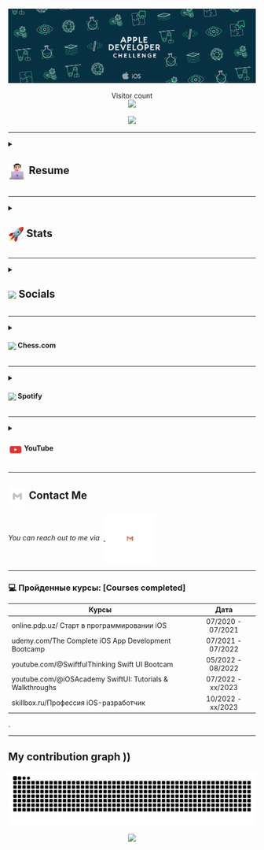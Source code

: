 
<p align="center">
  <img src="https://github.com/IslamovMukhammad/IslamovMukhammad/blob/main/GIFapple.gif" >
</p>
<p align="center"> 
  Visitor count<br>
  <img src="https://profile-counter.glitch.me/IslamovMukhammad/count.svg" />
</p>

<!-- <h2 align="center">Hello! Welcome to Mukhammad's Github page </h2> -->
<p align="center"> 
  <img src="https://readme-typing-svg.demolab.com?font=Fira+Code&pause=1000&color=56F7AD&width=435&lines=Hello!+Welcome+to+Mukhammad's+Github+page!..." />
</p>



---


<details>
 <summary><h2> <img align="center" src="https://github.com/IslamovMukhammad/IslamovMukhammad/blob/readME/icons/about.png" width="37" /> Resume</h2></summary>
 
 <details>
  <summary><h4> <img align="center" src="https://github.com/IslamovMukhammad/IslamovMukhammad/blob/readME/icons/academics.gif"  width="29"/> Academics</h2></summary>

  <span><img src="https://img.shields.io/badge/BTECH-DTU_ECE'24-1877F2?style=for-the-badge"></span>
  <span><img src="https://img.shields.io/badge/GPA-9.45/10.0-EFEEE9?style=for-the-badge"></span>
  
</details>
 <details>
  <summary><h4> <img align="center" src="https://github.com/IslamovMukhammad/IslamovMukhammad/blob/readME/icons/experience.gif"  width="29"/> Experience</h2></summary>

- **Frontend Developer Intern** at Magpie XYZ (Remote) | Jan 2024 - May 2024
  - Integrated Cakepie, Magpie, Eigenpie pages, facilitating deposits exceeding $800 million.
  - Enhanced data accuracy by 30% through seamless integration of smart contracts into the front-end.
  - Improved UI loading speed and mobile responsiveness, reducing user-reported bugs by 20%.

- **Content Strategist - MERN Stack Intern** at TestBook (Remote) | Oct 2022 - Nov 2022
  - Enhanced interactive coursework modules for data structures and web development, increasing student engagement by 30%.
  - Mentored over 100 students in DSA & Web Development, significantly improving their technical proficiency.

- **Content Writer Intern** at Toppr Learning Inc (Remote) | Jul 2021 - Oct 2021
  - Transformed JEE Mathematics learning for over 10 batches by designing innovative visual-based presentations and solutions.
</details>
  
<details>
  <summary><h4> <img align="center" src="https://user-images.githubusercontent.com/74038190/216122041-518ac897-8d92-4c6b-9b3f-ca01dcaf38ee.png"  width="29"/> Coding Handles</h2></summary>

  [![LeetCode](https://img.shields.io/badge/LeetCode-000000?style=for-the-badge&logo=LeetCode&logoColor=#d16c06)](https://www.leetcode.com/binarysolver)
  [![Codeforces](https://img.shields.io/badge/Codeforces-445f9d?style=for-the-badge&logo=Codeforces&logoColor=white)](https://codeforces.com/profile/binarysolver)
  [![GeeksForGeeks](https://img.shields.io/badge/GeeksforGeeks-gray?style=for-the-badge&logo=geeksforgeeks&logoColor=35914c)](https://auth.geeksforgeeks.org/user/IslamovMukhammad31/practice)
  [![CodeChef](https://img.shields.io/badge/CodeChef-%23964B00.svg?style=for-the-badge&logo=CodeChef&logoColor=white)](https://www.codechef.com/users/IslamovMukhammad)
  [![Hackerrank](https://img.shields.io/badge/-Hackerrank-2EC866?style=for-the-badge&logo=HackerRank&logoColor=white)](https://www.hackerrank.com/IslamovMukhammad31?hr_r=1)
</details>


<details>
  <summary><h4> <img align="center" src="https://github.com/IslamovMukhammad/IslamovMukhammad/blob/readME/icons/techstack.gif"  width="29"/> Tech Stack</h2></summary>

  #### Languages
  ![C](https://img.shields.io/badge/c-%2300599C.svg?style=for-the-badge&logo=c&logoColor=white) 
  ![C++](https://img.shields.io/badge/c++-%2300599C.svg?style=for-the-badge&logo=c%2B%2B&logoColor=white)  
  ![Java](https://img.shields.io/badge/java-%23ED8B00.svg?style=for-the-badge&logo=java&logoColor=white) 
  ![JavaScript](https://img.shields.io/badge/javascript-%23323330.svg?style=for-the-badge&logo=javascript&logoColor=%23F7DF1E) 
  ![Typescript](https://img.shields.io/badge/TypeScript-007ACC?style=for-the-badge&logo=typescript&logoColor=white)
  ![Kotlin](https://img.shields.io/badge/kotlin-%230095D5.svg?style=for-the-badge&logo=kotlin&logoColor=white) 
  ![Python](https://img.shields.io/badge/python-3670A0?style=for-the-badge&logo=python&logoColor=ffdd54) 
  ![Markdown](https://img.shields.io/badge/markdown-%23000000.svg?style=for-the-badge&logo=markdown&logoColor=white) 
  ![CSS3](https://img.shields.io/badge/css3-%231572B6.svg?style=for-the-badge&logo=css3&logoColor=white) 
  ![HTML5](https://img.shields.io/badge/html5-%23E34F26.svg?style=for-the-badge&logo=html5&logoColor=white)

  #### Libraries/Frameworks
  ![Bootstrap](https://img.shields.io/badge/bootstrap-%23563D7C.svg?style=for-the-badge&logo=bootstrap&logoColor=white) 
  ![Django](https://img.shields.io/badge/django-%23092E20.svg?style=for-the-badge&logo=django&logoColor=white) 
  ![TailwindCSS](https://img.shields.io/badge/tailwindcss-%2338B2AC.svg?style=for-the-badge&logo=tailwind-css&logoColor=white) 
  ![Svelte](https://img.shields.io/badge/svelte-%23f1413d.svg?style=for-the-badge&logo=svelte&logoColor=white) 
  ![React](https://img.shields.io/badge/react-%2320232a.svg?style=for-the-badge&logo=react&logoColor=%2361DAFB) 
  ![ANDROID](https://img.shields.io/badge/android-%2320232a.svg?style=for-the-badge&logo=android&logoColor=%a4c639) 
  ![Next JS](https://img.shields.io/badge/Next-black?style=for-the-badge&logo=next.js&logoColor=white) 
  ![jQuery](https://img.shields.io/badge/jquery-%230769AD.svg?style=for-the-badge&logo=jquery&logoColor=white) 
  ![Express.js](https://img.shields.io/badge/threejs-black?style=for-the-badge&logo=three.js&logoColor=white) 
  ![Firebase](https://img.shields.io/badge/firebase-%23039BE5.svg?style=for-the-badge&logo=firebase) 
  ![MySQL](https://img.shields.io/badge/mysql-%2300f.svg?style=for-the-badge&logo=mysql&logoColor=white) 
  ![MongoDB](https://img.shields.io/badge/MongoDB-%234ea94b.svg?style=for-the-badge&logo=mongodb&logoColor=white) 
  ![SQLite](https://img.shields.io/badge/sqlite-%2307405e.svg?style=for-the-badge&logo=sqlite&logoColor=white)

  #### Deployment
  ![AWS](https://img.shields.io/badge/AWS-%23FF9900.svg?style=for-the-badge&logo=amazon-aws&logoColor=white) 
  ![Netlify](https://img.shields.io/badge/netlify-%23000000.svg?style=for-the-badge&logo=netlify&logoColor=#00C7B7) 
  ![Heroku](https://img.shields.io/badge/heroku-%23430098.svg?style=for-the-badge&logo=heroku&logoColor=white) 
  ![Vercel](https://img.shields.io/badge/vercel-%23000000.svg?style=for-the-badge&logo=vercel&logoColor=white) 

  #### Tools
  ![Arduino](https://img.shields.io/badge/-Arduino-00979D?style=for-the-badge&logo=Arduino&logoColor=white)
  ![Adobe Lightroom](https://img.shields.io/badge/Adobe%20Lightroom-31A8FF.svg?style=for-the-badge&logo=Adobe%20Lightroom&logoColor=white) 
  ![Adobe Photoshop](https://img.shields.io/badge/adobephotoshop-%2331A8FF.svg?style=for-the-badge&logo=adobephotoshop&logoColor=white) 
  ![Adobe Premiere Pro](https://img.shields.io/badge/Adobe%20Premiere%20Pro-9999FF.svg?style=for-the-badge&logo=Adobe%20Premiere%20Pro&logoColor=white) 
  ![Inkscape](https://img.shields.io/badge/Inkscape-e0e0e0?style=for-the-badge&logo=inkscape&logoColor=080A13) 
  ![Adobe InDesign](https://img.shields.io/badge/Adobe%20InDesign-EE3D8F?style=for-the-badge&logo=Adobe%20InDesign&logoColor=white) 
  ![Figma](https://img.shields.io/badge/figma-%23F24E1E.svg?style=for-the-badge&logo=figma&logoColor=white) 
  ![Notion](https://img.shields.io/badge/Notion-%23000000.svg?style=for-the-badge&logo=notion&logoColor=white)
</details>

<details>
  <summary><h4> <img align="center" src="https://github.com/IslamovMukhammad/IslamovMukhammad/blob/readME/icons/projects.gif"  width="29"/> Projects</h2></summary>

  #### <a href="https://github.com/IslamovMukhammad/rm-whatsapp-bot">RMNotices</a>
  <span><img src="https://img.shields.io/badge/Node.js-%2343853D.svg?style=for-the-badge&logo=node.js&logoColor=white"> <img src="https://img.shields.io/badge/MongoDB-%234ea94b.svg?style=for-the-badge&logo=mongodb&logoColor=white"> <img src="https://img.shields.io/badge/Google_Cloud-4285F4?style=for-the-badge&logo=google-cloud&logoColor=white"> <img src="https://img.shields.io/badge/Python-3670A0?style=for-the-badge&logo=python&logoColor=ffdd54"></span>  
  - Implemented instant job alerts to notify users about new job opportunities, along with a **1-hour** reminder before the deadline for better organization and timely application submission. 
  - Accomplished a significant milestone of **500** daily users for RMNotices, surpassing initial projections aimed to add an extra **2,000** individuals to maximize user base potential. 
  - **Impact:** Maximized productivity by automating the notification process, eliminating manual monitoring and alerts, resulting in a **20%** reduction in Placement Coordinator’s workload.

  #### <a href="https://github.com/IslamovMukhammad/Lumos-Bot">Lumos Bot</a>
  <span><img src="https://img.shields.io/badge/Node.js-%2343853D.svg?style=for-the-badge&logo=node.js&logoColor=white"> <img src="https://img.shields.io/badge/Amazon_AWS-232F3E?style=for-the-badge&logo=amazon-aws&logoColor=white"></span>  
  - Developed a Whatsapp bot with features like interactive Q&A, company suggestions, job listings, real-time news, contest/hackathon updates, downloading YouTube/Facebook video, and providing 18 additional functionalities.
  - Boosted the daily user experience of **200** to **300** individuals with Lumos Whatsapp Bot.
  - **Impact:** Transformed user experience by incorporating various features, resulting in a remarkable **40%** increase in user engagement and a **25%** growth in active participation.

#### <a href="https://github.com/IslamovMukhammad/Google-AMD-Hackathon">Krishi Market</a>
  <span>
  <img src="https://img.shields.io/badge/Node.js-%2343853D.svg?style=for-the-badge&logo=node.js&logoColor=white"> 
    <img src="https://img.shields.io/badge/MongoDB-%234ea94b.svg?style=for-the-badge&logo=mongodb&logoColor=white"> 
    <img src="https://img.shields.io/badge/Tailwind_CSS-38B2AC?style=for-the-badge&logo=tailwind-css&logoColor=white"> 
    <img src="https://img.shields.io/badge/React-20232A?style=for-the-badge&logo=react&logoColor=61DAFB">
  <img src="https://img.shields.io/badge/Google_Cloud-4285F4?style=for-the-badge&logo=google-cloud&logoColor=white">
  </span>  
  
  - Innovated a web application which will reduce Farmers' dependency on Middlemen and help them sell their crops to retailers, wholesalers, and consumers at a better price. Not only this but this web app would help them to keep track of all their transactions.
  - **Impact:** Easy and Intuitive UI/UX which facilitated direct communication b/w farmers & consumers, with a secure Database and easy maintenance of all transaction records.
    
  #### <a href="https://github.com/IslamovMukhammad/Face-flix">Face-Flix</a>
  <span><img src="https://img.shields.io/badge/Node.js-%2343853D.svg?style=for-the-badge&logo=node.js&logoColor=white"> <img src="https://img.shields.io/badge/MongoDB-%234ea94b.svg?style=for-the-badge&logo=mongodb&logoColor=white"> <img src="https://img.shields.io/badge/Bootstrap-%23563D7C.svg?style=for-the-badge&logo=bootstrap&logoColor=white"> <img src="https://img.shields.io/badge/Python-3670A0?style=for-the-badge&logo=python&logoColor=ffdd54"></span>  
  - Innovated a facial expression-based movie recommendation engine, amplifying user engagement by **30%** through personalized suggestions based on mood analysis.
  - **Impact:** Enhanced movie exploration, resulting in an increase in user satisfaction by **10%** to **30%**.

  #### <a href="https://github.com/IslamovMukhammad/Medicine-Tracker">Medicine Tracker</a>
  <span><img src="https://img.shields.io/badge/Kotlin-%230095D5.svg?style=for-the-badge&logo=kotlin&logoColor=white"> <img src="https://img.shields.io/badge/SQLite-%2307405e.svg?style=for-the-badge&logo=sqlite&logoColor=white"></span>  
  - Integrated ordering medicines, facts, and quotes to lighten up the user, light/dark mode, with the future plan of integrating notification system and Calorie/BMI calculator.
</details>

</details>

---

<details>
  <summary><h2> <img align="center" src="https://github.com/IslamovMukhammad/IslamovMukhammad/blob/readME/icons/stats.gif"  width="32"/> Stats</h2></summary>

  ### Leetcode
  <div align="center">
  <a href="https://leetcode.com/binarysolver">
  <img height="316" src="https://leetcard.jacoblin.cool/binarysolver?theme=dark&font=Ubuntu&cache=14400&ext=contest&sheets=https://gist.githubusercontent.com/binarysolver/5e715e284c89cace8f5fa09f7fb930b8/raw/ec0be570f114124b1a2156a660d67baa0ab5639d/leetcode_stats_card.css" alt="Binary Solver Leetcode Stats"/>
  </a>
 </div>


  ### Codeforces
  <div align="center">
    <a href="https://codeforces.com/profile/binarysolver">
      <img height="316" src="https://codeforces-readme-stats.vercel.app/api/card?username=binarysolver&theme=github_dark&force_username=true&border_color=404040" alt="Binary Solver Codeforces Stats"/>
    </a>
  </div>
  
  ### GitHub
  <div align="center">

   ![](https://github-readme-stats.vercel.app/api?username=IslamovMukhammad&theme=tokyonight&hide_border=false&include_all_commits=true&count_private=false)<br/>
   ![](https://github-readme-streak-stats.herokuapp.com/?user=IslamovMukhammad&theme=tokyonight&hide_border=false)<br/>
   ![](https://github-readme-stats.vercel.app/api/top-langs/?username=IslamovMukhammad&theme=tokyonight&hide_border=false&include_all_commits=true&count_private=false&layout=compact)<br/>
   ![](https://github-readme-activity-graph.vercel.app/graph?username=IslamovMukhammad&theme=tokyo-night)

  </div>
</details>

---

<details>
  <summary><h2> <img align ='center' src='https://i.giphy.com/media/v1.Y2lkPTc5MGI3NjExaGtqdDdwN2oyNWJ4czlncHBkamJxaHcxYmVmcXY3a3I3MjRmYjBrbCZlcD12MV9pbnRlcm5hbF9naWZfYnlfaWQmY3Q9ZQ/kmUvauX8TMWg0OsqKW/giphy.gif' width ='37' /> Socials</h2></summary>

<div style="display: flex; flex-direction: column; justify-content: center; align-items: center; ">
  <a href="https://github.com/IslamovMukhammad">
    <img align="center" src="https://github.com/IslamovMukhammad/IslamovMukhammad/blob/readME/icons/Github.gif" width="70"/>
  </a>
  <a href="https://linkedin.com/in/IslamovMukhammad07">
    <img align="center" src="https://github.com/IslamovMukhammad/IslamovMukhammad/blob/readME/icons/Linkedin.gif" width="70"/>
  </a>
  <a href="https://www.quora.com/profile/Parth-Johri-6">
    <img align="center" src="https://github.com/IslamovMukhammad/IslamovMukhammad/blob/readME/icons/Quora.gif" width="70"/>
  </a>
</div>

  
</details>

---

<details>
  <summary><h4> <img align="center" src="https://github.com/IslamovMukhammad/IslamovMukhammad/blob/readME/icons/chessg.gif"  width="29"/> Chess.com</h2></summary>

<div>

  **♟️ My Chess.com Stats** 
</h1>

<picture>
  <source media="(prefers-color-scheme: dark)" srcset="https://chesscom-profile-svg.vercel.app/stats?username=IslamovMuhammad&theme=dark">
  <img alt="chess-stats" src="https://chesscom-profile-svg.vercel.app/stats?username=IslamovMuhammad&theme=graywhite">
</picture>

<!--START_SECTION:chessStats-->
<!-- Automatically generated with https://github.com/Balastrong/chess-stats-action -->

| White ⚪ | Black ⚫ | Result 🏆 | Date 📅 | Position 🗺️ | Type 🕕 |
|:---:|:---:|:---:|:---:|:---:|:---:|
| **IslamovMuhammad** | Youssefg701 | timeout ❌ | 10/3/2025 | <a href="http://www.ee.unb.ca/cgi-bin/tervo/fen.pl?select=5r2/pppk2p1/4p3/7b/1P3B2/2PP4/1P5P/5RK1 w - -">Link</a> | Bullet |
| **IslamovMuhammad** | lyon7409 | resigned ❌ | 10/3/2025 | <a href="http://www.ee.unb.ca/cgi-bin/tervo/fen.pl?select=4r2k/1p5p/1K6/p5q1/4p3/7R/7P/8 w - -">Link</a> | Rapid |
| aakm2760 | **IslamovMuhammad** | win 🥇 | 10/3/2025 | <a href="http://www.ee.unb.ca/cgi-bin/tervo/fen.pl?select=1Q6/1p3pkp/p1b3p1/8/3p4/3B2PP/P1P2P1K/7q w - -">Link</a> | Rapid |
| Lugzy14 | **IslamovMuhammad** | resigned ❌ | 8/3/2025 | <a href="http://www.ee.unb.ca/cgi-bin/tervo/fen.pl?select=r1b1kb1N/ppp1q1pp/2np1n2/4p3/2B1P3/8/PPPP1PPP/RNBQK2R b KQq -">Link</a> | Bullet |
| **IslamovMuhammad** | Salethe | abandoned  | 8/3/2025 | <a href="http://www.ee.unb.ca/cgi-bin/tervo/fen.pl?select=r2q1rk1/ppp2ppp/1n1p4/3Pp2B/4n3/2P5/PBP2PPP/1R1Q1RK1 w - -">Link</a> | Blitz |
| smokeystu | **IslamovMuhammad** | win 🥇 | 8/3/2025 | <a href="http://www.ee.unb.ca/cgi-bin/tervo/fen.pl?select=7k/1bp3p1/p6p/8/4N1r1/2P5/PP4PP/4R2K w - -">Link</a> | Blitz |
| **IslamovMuhammad** | magnsol1 | timeout ❌ | 7/3/2025 | <a href="http://www.ee.unb.ca/cgi-bin/tervo/fen.pl?select=r4r2/4bp2/p1ppbqk1/6P1/P3P3/8/P1P5/2BQ2K1 w - -">Link</a> | Bullet |
| **IslamovMuhammad** | SpoconySzachMat | timeout ❌ | 7/3/2025 | <a href="http://www.ee.unb.ca/cgi-bin/tervo/fen.pl?select=3k1b1r/8/p2p4/1p1Ppbp1/7p/8/PP2BPPP/Q5K1 w - -">Link</a> | Bullet |
| **IslamovMuhammad** | jaforsadek28 | win 🥇 | 7/3/2025 | <a href="http://www.ee.unb.ca/cgi-bin/tervo/fen.pl?select=8/p6R/2p3p1/3nR1Pk/5P2/2P4P/P1P5/6K1 b - -">Link</a> | Bullet |
| yArrogant | **IslamovMuhammad** | win 🥇 | 7/3/2025 | <a href="http://www.ee.unb.ca/cgi-bin/tervo/fen.pl?select=4q1k1/5pp1/p2b3p/5b2/8/2N5/PPP2PPP/3RQ1K1 w - -">Link</a> | Bullet |

<!--END_SECTION:chessStats-->
- 🎮 Chess with me [here](https://chess.com/play/IslamovMuhammad)
  
</div>
  
</details>

---

<details>
  <summary><h4> <img align="center" src="https://github.com/IslamovMukhammad/IslamovMukhammad/blob/readME/icons/music.gif"  width="29"/> Spotify </h2></summary>

  <div>
<h1>
  i really like music :headphones:
</h1>


 <img src="https://spotify-github-profile.kittinanx.com/api/view.svg?uid=31ziehm6apuzanaqu7v5y7ruzdsy&cover_image=true&theme=default&show_offline=true&background_color=121212&interchange=true&bar_color=53b14f&bar_color_cover=true">



  <a href="https://data-card-for-spotify.herokuapp.com/card?user_id=31ziehm6apuzanaqu7v5y7ruzdsy">
      <img src="https://data-card-for-spotify.herokuapp.com/api/card?user_id=31ziehm6apuzanaqu7v5y7ruzdsy" alt="Data Card for Spotify">
    </a>

    
  </div>

</datails>

</details>

---

<details>
  <summary><h4> <img align="center" src="https://github.com/IslamovMukhammad/IslamovMukhammad/blob/readME/icons/youtube.gif"  width="29"/> YouTube </h2></summary>
<div>
  <table>
  <tr>
    <td>
  
  ![Youtube channel stats](https://youtube-stats-card.vercel.app/api?channelid=UCDz_2M7ioJ_Cs85_PrSacpw&theme=dark)  
    </td>
  
  <td>
  
  ![Youtube channel stats](https://youtube-stats-card.vercel.app/api?channelid=UC6gSajTATNp4EBujVW1MuYg&theme=dark)
  </td>
  </tr>
   <tr>
    <td colspan="2">


<!-- BEGIN YOUTUBE-CARDS -->
[![многие не понимают, что скрывается за всей этой красивой картинкой 😕 #developer #coder](https://ytcards.demolab.com/?id=5Tmj8x0CN8M&title=%D0%BC%D0%BD%D0%BE%D0%B3%D0%B8%D0%B5+%D0%BD%D0%B5+%D0%BF%D0%BE%D0%BD%D0%B8%D0%BC%D0%B0%D1%8E%D1%82%2C+%D1%87%D1%82%D0%BE+%D1%81%D0%BA%D1%80%D1%8B%D0%B2%D0%B0%D0%B5%D1%82%D1%81%D1%8F+%D0%B7%D0%B0+%D0%B2%D1%81%D0%B5%D0%B9+%D1%8D%D1%82%D0%BE%D0%B9+%D0%BA%D1%80%D0%B0%D1%81%D0%B8%D0%B2%D0%BE%D0%B9+%D0%BA%D0%B0%D1%80%D1%82%D0%B8%D0%BD%D0%BA%D0%BE%D0%B9+%F0%9F%98%95+%23developer+%23coder&lang=en&timestamp=1722484804&background_color=%230d1117&title_color=%23ffffff&stats_color=%23dedede&max_title_lines=1&width=250&border_radius=5 "многие не понимают, что скрывается за всей этой красивой картинкой 😕 #developer #coder")](https://www.youtube.com/watch?v=5Tmj8x0CN8M)
[![Дедлайн завтра, а у тебя ничего не готово 🥲 #developermemes #coding #programming #programmer](https://ytcards.demolab.com/?id=UTXRLaOgtTo&title=%D0%94%D0%B5%D0%B4%D0%BB%D0%B0%D0%B9%D0%BD+%D0%B7%D0%B0%D0%B2%D1%82%D1%80%D0%B0%2C+%D0%B0+%D1%83+%D1%82%D0%B5%D0%B1%D1%8F+%D0%BD%D0%B8%D1%87%D0%B5%D0%B3%D0%BE+%D0%BD%D0%B5+%D0%B3%D0%BE%D1%82%D0%BE%D0%B2%D0%BE+%F0%9F%A5%B2+%23developermemes+%23coding+%23programming+%23programmer&lang=en&timestamp=1722438464&background_color=%230d1117&title_color=%23ffffff&stats_color=%23dedede&max_title_lines=1&width=250&border_radius=5 "Дедлайн завтра, а у тебя ничего не готово 🥲 #developermemes #coding #programming #programmer")](https://www.youtube.com/watch?v=UTXRLaOgtTo)
[![GitHub Profilida Spotify Treklarini Ko’rsatish /  GitHub 2024](https://ytcards.demolab.com/?id=YngUMY9h1YQ&title=GitHub+Profilida+Spotify+Treklarini+Ko%E2%80%99rsatish+%2F++GitHub+2024&lang=en&timestamp=1722413558&background_color=%230d1117&title_color=%23ffffff&stats_color=%23dedede&max_title_lines=1&width=250&border_radius=5 "GitHub Profilida Spotify Treklarini Ko’rsatish /  GitHub 2024")](https://www.youtube.com/watch?v=YngUMY9h1YQ)
[![Hey Google 🥲             #developermemes](https://ytcards.demolab.com/?id=aIQ9xpnturs&title=Hey+Google+%F0%9F%A5%B2+++++++++++++%23developermemes&lang=en&timestamp=1721829540&background_color=%230d1117&title_color=%23ffffff&stats_color=%23dedede&max_title_lines=1&width=250&border_radius=5 "Hey Google 🥲             #developermemes")](https://www.youtube.com/watch?v=aIQ9xpnturs)
[![Me and bro: 😁  #coding #developer #memes #developermemes](https://ytcards.demolab.com/?id=XudXBgCAbOg&title=Me+and+bro%3A+%F0%9F%98%81++%23coding+%23developer+%23memes+%23developermemes&lang=en&timestamp=1721575784&background_color=%230d1117&title_color=%23ffffff&stats_color=%23dedede&max_title_lines=1&width=250&border_radius=5 "Me and bro: 😁  #coding #developer #memes #developermemes")](https://www.youtube.com/watch?v=XudXBgCAbOg)
[![Make Your Desktop Look Clean and Professional (Simple and Easy) 2024](https://ytcards.demolab.com/?id=Lwn7N4ftXGU&title=Make+Your+Desktop+Look+Clean+and+Professional+%28Simple+and+Easy%29+2024&lang=en&timestamp=1719507617&background_color=%230d1117&title_color=%23ffffff&stats_color=%23dedede&max_title_lines=1&width=250&border_radius=5 "Make Your Desktop Look Clean and Professional (Simple and Easy) 2024")](https://www.youtube.com/watch?v=Lwn7N4ftXGU)
<!-- END YOUTUBE-CARDS -->
  </td>
  </table>

<a href="https://www.youtube.com/@InfiniTWO_?sub_confirmation=1"><img src="https://custom-icon-badges.demolab.com/badge/-Subscribe-red?style=for-the-badge&logo=video&logoColor=white"/></a>
</div>
  
</details>

---

## <img align="center" src="https://github.com/IslamovMukhammad/IslamovMukhammad/blob/readME/icons/Contact.gif"  width="37"/> Contact Me

<p> 
 <i>You can reach out to me via</i> 
&nbsp;<a href="mailto:contact.IslamovMukhammad@gmail.com">
     <img align="center" src="https://github.com/IslamovMukhammad/IslamovMukhammad/blob/readME/icons/Gmail.gif"  width="100"/>
 </a>
</p>


---

### 💻 Пройденные курсы: [Courses completed]

| Курсы                                                           | Дата              |
| ----------------------------------------------------------------| :---------------: |
| online.pdp.uz/ Старт в программировании iOS                     | 07/2020 - 07/2021 |
| udemy.com/The Complete iOS App Development Bootcamp             | 07/2021 - 07/2022 |
| youtube.com/@SwiftfulThinking Swift UI Bootcam                  | 05/2022 - 08/2022 |
| youtube.com/@iOSAcademy SwiftUI: Tutorials & Walkthroughs       | 07/2022 - xx/2023 |
| skillbox.ru/Профессия iOS-разработчик                           | 10/2022 - xx/2023 |
.

---

## My contribution graph ))

<picture>
  <source media="(prefers-color-scheme: dark)" srcset="https://raw.githubusercontent.com/IslamovMukhammad/IslamovMukhammad/output/github-contribution-grid-snake-dark.svg">
  <source media="(prefers-color-scheme: light)" srcset="https://raw.githubusercontent.com/IslamovMukhammad/IslamovMukhammad/output/github-contribution-grid-snake.svg">
  <img alt="github contribution grid snake animation" src="https://raw.githubusercontent.com/IslamovMukhammad/IslamovMukhammad/output/github-contribution-grid-snake-dark.svg">
</picture>



<p align="center">
  <img src="https://capsule-render.vercel.app/api?type=waving&color=gradient&height=60&section=footer"/>
</p>
